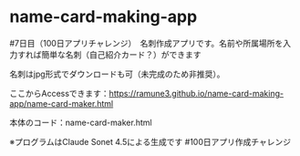 # name-card-making-app
#7日目（100日アプリチャレンジ）　名刺作成アプリです。名前や所属場所を入力すれば簡単な名刺（自己紹介カード？）ができます


名刺はjpg形式でダウンロードも可（未完成のため非推奨）。


ここからAccessできます：https://ramune3.github.io/name-card-making-app/name-card-maker.html

本体のコード：name-card-maker.html

※プログラムはClaude Sonet 4.5による生成です #100日アプリ作成チャレンジ
